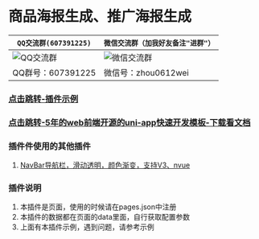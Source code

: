 # 商品海报生成、推广海报生成

| `QQ交流群(607391225)`         | `微信交流群（加我好友备注"进群"）`                  |
| ----------------------------|--------------------------- |
|![QQ交流群](http://qn.kemean.cn//upload/202004/14/15868301778472k7oubi6.png)|![微信交流群](https://qn.kemean.cn/upload/202010/13/weiXin_group_code.jpg)|
| QQ群号：607391225 |微信号：zhou0612wei|

### [点击跳转-插件示例](https://ext.dcloud.net.cn/plugin?id=2009)
### [点击跳转-5年的web前端开源的uni-app快速开发模板-下载看文档](https://ext.dcloud.net.cn/plugin?id=2009)
 
### 插件件使用的其他插件
1. [NavBar导航栏，滑动透明，颜色渐变，支持V3、nvue](https://ext.dcloud.net.cn/plugin?id=813)

### 插件说明
1. 本插件是页面，使用的时候请在pages.json中注册
2. 本插件的数据都在页面的data里面，自行获取配置参数
3. 上面有本插件示例，遇到问题，请参考示例
